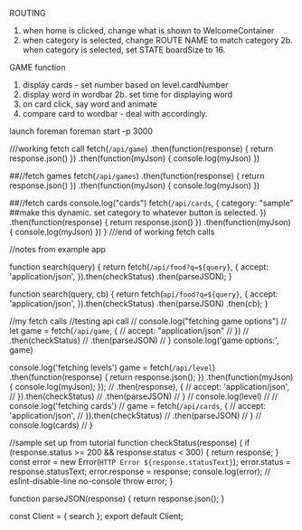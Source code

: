 ROUTING

1. when home is clicked, change what is shown to WelcomeContainer
2. when category is selected, change ROUTE NAME to match category
   2b. when category is selected, set STATE boardSize to 16.

GAME function

1. display cards - set number based on level.cardNumber
2. display word in wordbar
   2b. set time for displaying word
3. on card click, say word and animate
4. compare card to wordbar - deal with accordingly.

launch foreman
foreman start -p 3000

///working fetch call
fetch(`/api/game`)
.then(function(response) {
return response.json()
})
.then(function(myJson) {
console.log(myJson)
})

##//fetch games
fetch(`/api/games`)
.then(function(response) {
return response.json()
})
.then(function(myJson) {
console.log(myJson)
})

##//fetch cards
console.log("cards")
fetch(`/api/cards`, {
category: "sample" ##make this dynamic. set category to whatever button is selected.
})
.then(function(response) {
return response.json()
})
.then(function(myJson) {
console.log(myJson)
})
}
///end of working fetch calls

//notes from example app

function search(query) {
return fetch(`/api/food?q=${query}`, {
accept: 'application/json',
}).then(checkStatus)
.then(parseJSON);
}

function search(query, cb) {
return fetch(`api/food?q=${query}`, {
accept: 'application/json',
}).then(checkStatus)
.then(parseJSON)
.then(cb);
}

//my fetch calls
//testing api call
// console.log("fetching game options")
// let game = fetch(`/api/game`, {
// accept: "application/json"
// })
// .then(checkStatus)
// .then(parseJSON)
// }
console.log('game options:', game)

console.log('fetching levels')
game = fetch(`/api/level`)
.then(function(response) {
return response.json();
})
.then(function(myJson) {
console.log(myJson);
});
// .then(response), {
// accept: 'application/json',
// }).then(checkStatus)
// .then(parseJSON)
// }
// console.log(level)
//
// console.log('fetching cards')
// game = fetch(`/api/cards`, {
// accept: 'application/json',
// }).then(checkStatus)
// .then(parseJSON)
// }
// console.log(cards)
// }

//sample set up from tutorial
function checkStatus(response) {
if (response.status >= 200 && response.status < 300) {
return response;
}
const error = new Error(`HTTP Error ${response.statusText}`);
error.status = response.statusText;
error.response = response;
console.log(error); // eslint-disable-line no-console
throw error;
}

function parseJSON(response) {
return response.json();
}

const Client = { search };
export default Client;

